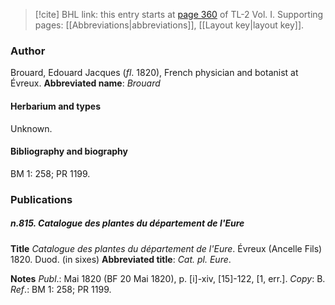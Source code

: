 > [!cite] BHL link: this entry starts at [page 360](https://www.biodiversitylibrary.org/page/33120491) of TL-2 Vol. I.
> Supporting pages: [[Abbreviations|abbreviations]], [[Layout key|layout key]].

### Author

Brouard, Edouard Jacques (*fl*. 1820), French physician and botanist at Évreux. 
**Abbreviated name**: *Brouard*

#### Herbarium and types

Unknown.

#### Bibliography and biography

BM 1: 258; PR 1199.

### Publications

##### n.815. Catalogue des plantes du département de l'Eure

**Title**
*Catalogue des plantes du département de l'Eure*. Évreux (Ancelle Fils) 1820. Duod. (in sixes)
**Abbreviated title**: *Cat. pl. Eure*.

**Notes**
*Publ*.: Mai 1820 (BF 20 Mai 1820), p. \[i\]-xiv, \[15\]-122, \[1, err.\]. *Copy*: B.
*Ref*.: BM 1: 258; PR 1199.

